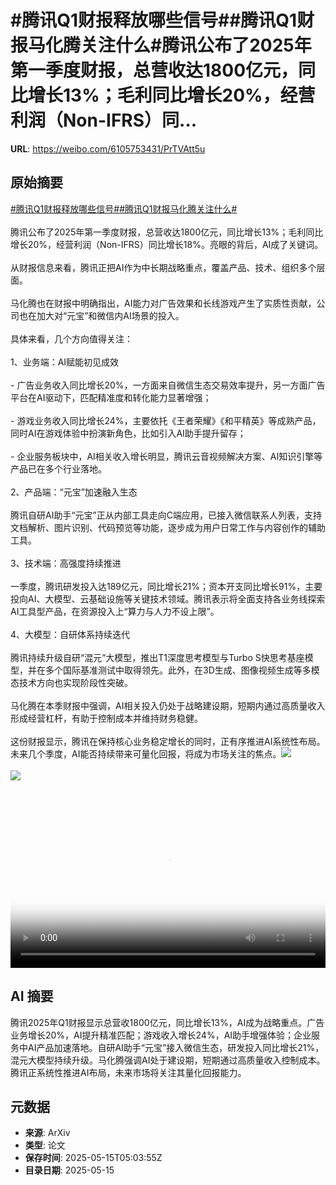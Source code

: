 # #腾讯Q1财报释放哪些信号##腾讯Q1财报马化腾关注什么#腾讯公布了2025年第一季度财报，总营收达1800亿元，同比增长13%；毛利同比增长20%，经营利润（Non-IFRS）同...

**URL**: https://weibo.com/6105753431/PrTVAtt5u

## 原始摘要

<a href="https://m.weibo.cn/search?containerid=231522type%3D1%26t%3D10%26q%3D%23%E8%85%BE%E8%AE%AFQ1%E8%B4%A2%E6%8A%A5%E9%87%8A%E6%94%BE%E5%93%AA%E4%BA%9B%E4%BF%A1%E5%8F%B7%23&amp;extparam=%23%E8%85%BE%E8%AE%AFQ1%E8%B4%A2%E6%8A%A5%E9%87%8A%E6%94%BE%E5%93%AA%E4%BA%9B%E4%BF%A1%E5%8F%B7%23" data-hide=""><span class="surl-text">#腾讯Q1财报释放哪些信号#</span></a><a href="https://m.weibo.cn/search?containerid=231522type%3D1%26t%3D10%26q%3D%23%E8%85%BE%E8%AE%AFQ1%E8%B4%A2%E6%8A%A5%E9%A9%AC%E5%8C%96%E8%85%BE%E5%85%B3%E6%B3%A8%E4%BB%80%E4%B9%88%23&amp;extparam=%23%E8%85%BE%E8%AE%AFQ1%E8%B4%A2%E6%8A%A5%E9%A9%AC%E5%8C%96%E8%85%BE%E5%85%B3%E6%B3%A8%E4%BB%80%E4%B9%88%23" data-hide=""><span class="surl-text">#腾讯Q1财报马化腾关注什么#</span></a><br><br>腾讯公布了2025年第一季度财报，总营收达1800亿元，同比增长13%；毛利同比增长20%，经营利润（Non-IFRS）同比增长18%。亮眼的背后，AI成了关键词。<br><br>从财报信息来看，腾讯正把AI作为中长期战略重点，覆盖产品、技术、组织多个层面。<br><br>马化腾也在财报中明确指出，AI能力对广告效果和长线游戏产生了实质性贡献，公司也在加大对“元宝”和微信内AI场景的投入。<br><br>具体来看，几个方向值得关注：<br><br>1、业务端：AI赋能初见成效<br><br>- 广告业务收入同比增长20%，一方面来自微信生态交易效率提升，另一方面广告平台在AI驱动下，匹配精准度和转化能力显著增强；<br><br>- 游戏业务收入同比增长24%，主要依托《王者荣耀》《和平精英》等成熟产品，同时AI在游戏体验中扮演新角色，比如引入AI助手提升留存；<br><br>- 企业服务板块中，AI相关收入增长明显，腾讯云音视频解决方案、AI知识引擎等产品已在多个行业落地。<br><br>2、产品端：“元宝”加速融入生态  <br><br>腾讯自研AI助手“元宝”正从内部工具走向C端应用，已接入微信联系人列表，支持文档解析、图片识别、代码预览等功能，逐步成为用户日常工作与内容创作的辅助工具。<br><br>3、技术端：高强度持续推进  <br><br>一季度，腾讯研发投入达189亿元，同比增长21%；资本开支同比增长91%，主要投向AI、大模型、云基础设施等关键技术领域。腾讯表示将全面支持各业务线探索AI工具型产品，在资源投入上“算力与人力不设上限”。<br><br>4、大模型：自研体系持续迭代  <br><br>腾讯持续升级自研“混元”大模型，推出T1深度思考模型与Turbo S快思考基座模型，并在多个国际基准测试中取得领先。此外，在3D生成、图像视频生成等多模态技术方向也实现阶段性突破。<br><br>马化腾在本季财报中强调，AI相关投入仍处于战略建设期，短期内通过高质量收入形成经营杠杆，有助于控制成本并维持财务稳健。<br><br>这份财报显示，腾讯在保持核心业务稳定增长的同时，正有序推进AI系统性布局。未来几个季度，AI能否持续带来可量化回报，将成为市场关注的焦点。<img style="" src="https://tvax1.sinaimg.cn/large/006Fd7o3ly1i1fx9fneq7j30u00vp784.jpg" referrerpolicy="no-referrer"><br><br><img style="" src="https://tvax3.sinaimg.cn/large/006Fd7o3gy1i1fx90iehij31im176k8j.jpg" referrerpolicy="no-referrer"><br><br><br clear="both"><div style="clear: both"></div><video controls="controls" poster="https://tvax4.sinaimg.cn/orj480/006Fd7o3ly1i1fx9fqb0vj30u00vp784.jpg" style="width: 100%"><source src="https://f.video.weibocdn.com/o0/rNJeSJ0vlx08ofZMI464010412003uJK0E010.mp4?label=mp4_720p&amp;template=720x760.24.0&amp;ori=0&amp;ps=1CwnkDw1GXwCQx&amp;Expires=1747288892&amp;ssig=4eDZRyO0nI&amp;KID=unistore,video"><source src="https://f.video.weibocdn.com/o0/1KTiYg7ylx08ofZMFGAU0104120023850E010.mp4?label=mp4_hd&amp;template=540x568.24.0&amp;ori=0&amp;ps=1CwnkDw1GXwCQx&amp;Expires=1747288892&amp;ssig=qYZTMyOp5H&amp;KID=unistore,video"><source src="https://f.video.weibocdn.com/o0/fP58vGXMlx08ofZMDrgA010412000Vkl0E010.mp4?label=mp4_ld&amp;template=360x380.24.0&amp;ori=0&amp;ps=1CwnkDw1GXwCQx&amp;Expires=1747288892&amp;ssig=kWpaLopDt2&amp;KID=unistore,video"><p>视频无法显示，请前往<a href="https://video.weibo.com/show?fid=1034%3A5166498080292917" target="_blank" rel="noopener noreferrer">微博视频</a>观看。</p></video>

## AI 摘要

腾讯2025年Q1财报显示总营收1800亿元，同比增长13%，AI成为战略重点。广告业务增长20%，AI提升精准匹配；游戏收入增长24%，AI助手增强体验；企业服务中AI产品加速落地。自研AI助手“元宝”接入微信生态，研发投入同比增长21%，混元大模型持续升级。马化腾强调AI处于建设期，短期通过高质量收入控制成本。腾讯正系统性推进AI布局，未来市场将关注其量化回报能力。

## 元数据

- **来源**: ArXiv
- **类型**: 论文
- **保存时间**: 2025-05-15T05:03:55Z
- **目录日期**: 2025-05-15
